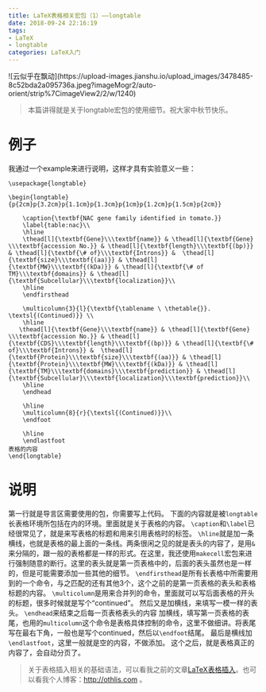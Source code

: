 ```yaml
---
title: LaTeX表格相关宏包（1）——longtable
date: 2018-09-24 22:16:19
tags: 
- LaTeX
- longtable
categories: LaTeX入门
---
```


<meta name="referrer" content="no-referrer" />
![云似乎在飘动](https://upload-images.jianshu.io/upload_images/3478485-8c52bda2a095736a.jpeg?imageMogr2/auto-orient/strip%7CimageView2/2/w/1240)

> 本篇讲得就是关于longtable宏包的使用细节。祝大家中秋节快乐。



<!--more-->

# 例子

我通过一个example来进行说明，这样才具有实验意义一些：
```
\usepackage{longtable}

\begin{longtable}{p{2cm}p{3.2cm}p{1.1cm}p{1.3cm}p{1cm}p{1.2cm}p{1.5cm}p{2cm}}
	
	\caption{\textbf{NAC gene family identified in tomato.}}
	\label{table:nac}\\
	\hline
	\thead[l]{\textbf{Gene}\\\textbf{name}} & \thead[l]{\textbf{Gene} \\\textbf{accession No.}} & \thead[l]{\textbf{length}\\\textbf{(bp)}} & \thead[l]{\textbf{\# of}\\\textbf{Introns}} &  \thead[l]{\textbf{size}\\\textbf{(aa)}} & \thead[l]{\textbf{MW}\\\textbf{(kDa)}} & \thead[l]{\textbf{\# of TM}\\\textbf{domains}} & \thead[l]{\textbf{Subcellular}\\\textbf{localization}}\\
	\hline
	\endfirsthead
	
	\multicolumn{3}{l}{\textbf{\tablename \ \thetable{}}.  \textsl{(Continued)}} \\
	\hline
   \thead[l]{\textbf{Gene}\\\textbf{name}} & \thead[l]{\textbf{Gene} \\\textbf{accession No.}} & \thead[l]{\textbf{CDS}\\\textbf{length}\\\textbf{(bp)}} & \thead[l]{\textbf{\# of}\\\textbf{Introns}} &  \thead[l]{\textbf{Protein}\\\textbf{size}\\\textbf{(aa)}} & \thead[l]{\textbf{Protein}\\\textbf{MW}\\\textbf{(kDa)}} & \thead[l]{\textbf{TM}\\\textbf{domains}\\\textbf{prediction}} & \thead[l]{\textbf{Subcellular}\\\textbf{localization}\\\textbf{prediction}}\\
	\hline
	\endhead
	
	\hline
	\multicolumn{8}{r}{\textsl{(Continued)}}\\
	\endfoot
	
	\hline
	\endlastfoot
表格的内容
\end{longtable}
```
# 说明
第一行就是导言区需要使用的包，你需要写上代码。
下面的内容就是被`longtable`长表格环境所包括在内的环境。里面就是关于表格的内容。
`\caption`和`\label`已经很常见了，就是来写表格的标题和用来引用表格时的标签。
`\hline`就是加一条横线，也就是表格的最上面的一条线。两条很闲之见的就是表头的内容了，是用`&`来分隔的，跟一般的表格都是一样的形式。在这里，我还使用`makecell`宏包来进行强制随意的断行。这里的表头就是第一页表格中的，后面的表头虽然也是一样的，但是可能需要添加一些其他的细节。
`\endfirsthead`是所有长表格中所需要用到的一个命令，与之匹配的还有其他3个，这个之前的是第一页表格的表头和表格标题的内容。
`\multicolumn`是用来合并列的命令，里面就可以写后面表格的开头的标题，很多时候就是写个“continued”。
然后又是加横线，来填写一模一样的表头。
`\endhead`来结束之后每一页表格表头的内容
加横线，填写第一页表格的表尾，也用的`multicolumn`这个命令是表格具体控制的命令，这里不做细讲。将表尾写在最右下角，一般也是写个continued，然后以`\endfoot`结尾。
最后是横线加`\endlastfoot`，这里一般就是空的内容，不做添加。
这个之后，就是表格真正的内容了，会自动分页了。

> 关于表格插入相关的基础语法，可以看我之前的文章[LaTeX表格插入](https://www.jianshu.com/writer#/notebooks/23465256/notes/33812322)。也可以看我个人博客：http://othlis.com 。